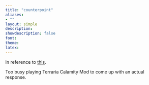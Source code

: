 ```yaml
---
title: "counterpoint"
aliases:
- ""
layout: simple
description: 
showdescription: false
font: 
theme: 
latex: 
---
```


In reference to [this](https://edsobsidiannotes.netlify.app/24-05-2023-Gaming/).

Too busy playing Terraria Calamity Mod to come up with an actual response.
